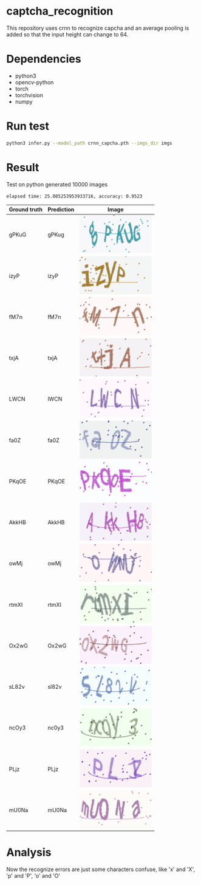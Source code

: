 # captcha_recognition
This repository uses crnn to recognize capcha and an average pooling is added so that the input height can change to 64.



# Dependencies
* python3
* opencv-python
* torch
* torchvision
* numpy

# Run test
```bash
python3 infer.py --model_path crnn_capcha.pth --imgs_dir imgs
```


# Result
Test on python generated 10000 images
```bash
elapsed time: 25.085253953933716, accuracy: 0.9523
```
| Ground truth 	| Prediction 	| Image 	|
|--------------	|------------	|-------	|
| gPKuG 	| gPKug 	| ![1](imgs/0.png "1") 	|
| izyP 	| izyP 	| ![2](imgs/1.png "2") 	|
| fM7n | fM7n |  ![3](imgs/2.png "3")	|
| txjA | txjA |  ![4](imgs/3.png "4")	|
| LWCN | lWCN |  ![5](imgs/4.png "5")	|
| fa0Z | fa0Z |  ![6](imgs/5.png "6")	|
| PKqOE | PKqOE | ![7](imgs/6.png "7") 	|
| AkkHB | AkkHB | ![8](imgs/7.png "8") 	|
| owMj | owMj |  ![9](imgs/8.png "9")	|
| rtmXI | rtmXI | ![10](imgs/9.png "10") 	|
| Ox2wG | Ox2wG |  ![11](imgs/10.png "11")	|
| sL82v | sl82v | ![12](imgs/11.png "12") 	|
| ncOy3 | nc0y3 | ![13](imgs/12.png "13") 	|
| PLjz | PLjz |  ![14](imgs/13.png "14")	|
| mU0Na | mU0Na | ![15](imgs/14.png "15") 	|


# Analysis
Now the recognize errors are just some characters confuse, like 'x' and 'X', 'p' and 'P', 'o' and 'O'